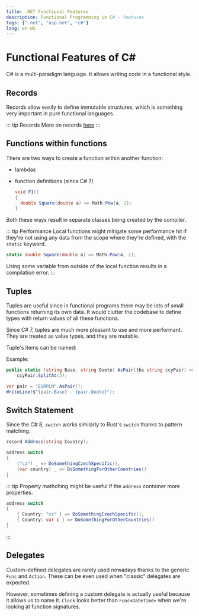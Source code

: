 ```yaml
---
title: .NET Functional Features
description: Functional Programming in C# - features
tags: [".net", "asp.net", "c#"]
lang: en-US
---
```


# Functional Features of C#

C# is a multi-paradigm language. It allows writing code in a functional style.

## Records

Records allow easily to define immutable structures, which is something
very important in pure functional languages.

::: tip Records
More on records [here](/programming/dotnet/records.md)
:::

## Functions within functions

There are two ways to create a function within another function:

- lambdas
- function definitions (since C# 7)
  
  ```csharp
  void F1()
  {
    double Square(double a) => Math.Pow(a, 2);
  }
  ```

Both these ways result in separate classes being created by the compiler.

::: tip Performance
Local functions might mitigate some performance hit if they're not using any data
from the scope where they're defined, with the `static` keyword.

```csharp
static double Square(double a) => Math.Pow(a, 2);
```

Using some variable from outside of the local function results in a compilation
error.
:::

## Tuples

Tuples are useful since in functional programs there may be lots of small functions
returning its own data. It would clutter the codebase to define types with return
values of all these functions.

Since C# 7, tuples are much more pleasant to use and more performant. They are treated
as value types, and they are mutable.

Tuple's items can be named:

Example:

```csharp
public static (string Base, string Quote) AsPair(ths string ccyPair) =>
    ccyPair.SplitAt(3);

var pair = "EURPLN".AsPair();
WriteLine($"{pair.Base} - {pair.Quote}");
```

## Switch Statement

Since the C# 8, `switch` works similarly to Rust's `switch` thanks to pattern
matching.

```csharp
record Address(string Country);

address switch
{
    ("cz") _ => DoSomethingCzechSpecific(),
    (var country) _ => DoSomethingForOtherCountries()
}
```

::: tip
Property mathching might be useful if the `address` container more properties:

```csharp
address switch
{
    { Country: "cz" } => DoSomethingCzechSpecific(),
    { Country: var c } => DoSomethingForOtherCountries()
}
```
:::

## Delegates

Custom-defined delegates are rarely used nowadays thanks to the generic `Func`
and `Action`. These can be even used when "classic" delegates are expected.

However, sometimes defining a custom delegate is actually useful because it
allows us to name it. `Clock` looks better than `Func<DateTime>` when we're looking
at function signatures.